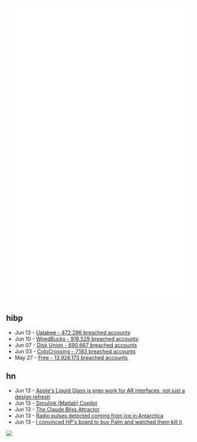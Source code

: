 ![Metrics](https://raw.githubusercontent.com/phixion/phixion/master/metrics.svg)

## hibp

<!--
for https://github.com/phixion/phixion/blob/main/.github/workflows/feeds.yml
-->
<!--START_SECTION:haveibeenpwnd-->
- Jun 13 - [Ualabee - 472,296 breached accounts](https://haveibeenpwned.com/Breach/Ualabee)
- Jun 10 - [WiredBucks - 918,529 breached accounts](https://haveibeenpwned.com/Breach/WiredBucks)
- Jun 07 - [Disk Union - 690,667 breached accounts](https://haveibeenpwned.com/Breach/DiskUnion)
- Jun 03 - [ColoCrossing - 7,183 breached accounts](https://haveibeenpwned.com/Breach/ColoCrossing)
- May 27 - [Free - 13,926,173 breached accounts](https://haveibeenpwned.com/Breach/FreeMobile)
<!--END_SECTION:haveibeenpwnd-->

## hn

<!--
for https://github.com/phixion/phixion/blob/main/.github/workflows/feeds.yml
-->
<!--START_SECTION:hn-->
- Jun 13 - [Apple's Liquid Glass is prep work for AR interfaces, not just a design refresh](https://omc345.substack.com/p/from-skeuomorphic-to-liquid-glass)
- Jun 13 - [Simulink (Matlab) Copilot](https://github.com/Kaamuli/Bloxi)
- Jun 13 - [The Claude Bliss Attractor](https://www.astralcodexten.com/p/the-claude-bliss-attractor)
- Jun 13 - [Radio pulses detected coming from ice in Antarctica](https://www.psu.edu/news/research/story/strange-radio-pulses-detected-coming-ice-antarctica#)
- Jun 13 - [I convinced HP's board to buy Palm and watched them kill it](https://philmckinney.substack.com/p/i-convinced-hps-board-to-buy-palm)
<!--END_SECTION:hn-->

<!--
for https://yhype.me
-->
![](https://hit.yhype.me/github/profile?user_id=13013670)
